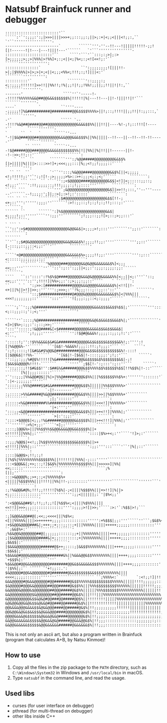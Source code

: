 # Natsubf Brainfuck runner and debugger
```
::::::::::::::::::::::::'``         `````:'`':;;;:':;|>>>||||>>>+;;:::;;:;||>;:+|<;;<|||<!;;:,``       `'``'''''''''''''''''-
------------------------`        ``````'''-''--!!---!|||||!!!!!-;;![|!------!|!---|---!|||!---'``````   `'```'''''''''''''''-
:::::::::::::::::::::'``     ````'```'``:::;:;>|;:>[>;;;;;;>;;>|%%%|>!%%]+;:;<||<;|%<;:;<![<<!;:'``      ``````''''''''''''':
:::::::::::::::`                  ``':;;;;;;;;![|||!!->|;|$%%%%|>|>;>|+;<||<;;;<%%<;!!!;:;!]|||<:'`       ````````'''''''''':
::::::::::'`                ````````'::;;;;:;<;:;;;;!!!!!!]>>!!||%%!!;!%|;;!|!;;!%%!;;||;;!!||!|!:,``       ````````''''''''-
-------'                  ````''`'-----!--!!!!!%%%%%%&&@##@@&&&$$$$$$%|!!!!!|%|---!!---||!-!|||!!|!'```       ```````'''''''-
----`          `         ``''''-----;;;;;!]%&##########@#########@@&$$$$%%%%>||!;::;!!!!||;;!!|!:;;:::,`       ````````'''''-
-'`                      ````` `---!!!!%&@##@####@@##@@@@@@@@@@@@@&&&&$$%%|||!!||----%!-;!;::!!![!----'``       `````'''''''-
`      ``  `   `      `````''---'-!|$&@###@@@##@@@@@@@@@&&&@@@&&&$$$%||%%|||||--!!---||--!!--!!-!!-----'``      ``````''''''-
         `` ````      `````''----!$@#####@@@###@@@@&&&&&$$$$$$$%%|!||%%||%|!!||!------||!--!-:>>;!!;::'`````    ````````````:
    `  ``  ``       ```````''':;%@@#####@@@@@@@@@&&$$%[|>|||||%||||>::::>>!]+;<<<;;;:::|%;;<!;;!;;;;::'````      ````````''':
  `` ``  ``         `'``'':::;%&@@@####@@@@@@@@&&$%[||<;;;;;<!;!!!!!;:''`':;![!-;>;;;;;>%>::>+:;;;<;:;<;'`````      ````````:
 `` `` ``` ```  `` ````'':;<$@@@@@####@@@@@@@@&$$|<!]|<;:::::;;::;<!;;:'````':!!;;;;;::;!!!;;;;:;!;;::::'''````   ``````````:
`` `` ```          ```'''`;&@@@@@@@@@@@@@@@@@@&$]|>>!!;:::,''--'''------'``````--!;;;;:';]|;:>|;:>!;:':::::`        ````````:
 ``` `` ``     `````````;$#@@@@@@@@@@@@@@@@@@&$$[!!-;<+;::''':''''':;;;:''``````':>!:;;::;!;:;!;:;!!;:::;:'````      ```````:
​`````` ``      ``````':]%$@@@@@@@@@@@@@@@@@@@&&$|<;;;;!;::'''''````'':;;:''```````';!;;;::;;![>;::;>;;:::'`       ``````````'
` ``` `       ``'::':>$#@@@@@@@@@@@@@@@@@@&@@&&$|>;;;;>!;:::'''``````'';;::'```````:!!;:::;!;:;!::;!;;'''````      `````````:
​```````       ``'``:;$#@&@@@@@@@@@@@@@@@&&&@&&&$%!;;;;!!;;:''''```````''';;::'``````'![-:::;;::;;::<;;:'``'``      `````````'
 ``      ```` ````'+@#@@@@@@@@@@@@@@@@@@@&&&&&&$%>;;;;!!;;:''''````````''':;:::``````'!]<::::::;;;;;;;;:;:```` `      ``````'
``     ``'```` ```'%@@@@@###@@@@@@&&@&@@&&&&&&&$%]<;;;<<;::'''`````````''``'::':;::':;;||<;;:':;;;:;;;;:;;:``````    ```````'
​````   ``::'::::':!%$%$@####@@@@@@&&&@&@@@@&&&&&%%[<;;||<;:'''`'::;<<;;:'''''::'';!!!!]|%%>;;:':;>;;;:;;::'````    ` ```````:
``    ` `  ':;>>:[############@@@@&&&@@@@&&&&&&&$%|<!![|!-<+|||%||>!]|>>;:''`''':;>>>;:''!%;;;:::;::;;::'::'``       ```````'
      `````'::;$##############@#@@@&@@@@@&&&&&&&&$%]<|%%%|||<<<!;;;;;;;;::'`````':::''```'![;;;:;;::<;:;;;;'`````    ```````'
  ````';``':;;%@###############@@@@@@@@@@&&&&$$$&&$$%$$|;'````````'''::::''``````'''''````;%<;::;;;::;':;<;'''`     ````````'
​`````''`::::;%@##################@@@@@&&@&$&&&$$&&&$%|;'`````````````''''''```````'''';<]>|$%>;:;;:':;::;>>;'`````    ``````'
':::'':::::;!&@@####&[<$#######@@@@@@&&&&&$$&&$$&&&$|<:''``````';!;;;:'''''```````'':!$@#@&&&%!;;;;::;;:;!:':'````      ````'
':::::!;'':!$%%&&&&$&#&&########@@@@@&&$&$$$$&$$$$&&%!;:'''':![|%&@@&%-''``````  ``'[&$!-%&&&%!;;;::!!:;!;;;:'``` ``    ````'
':;!;::::;![&#&&#$%@@&@##########@@@&&$$&$$$$$$$$$$&%!-:::![|$@@&$|!!%%-```````   `'[&$|!-[$&$|!-::::;;;:';!;:'```     `````'
''::;;:;;;%#@$%!!!!![%&##########@@&&$$$$&$%$$$$$$$&$|-;![$&&$&@@@@%!!!!-```````    ``''''``;$$[!-':;:::':;::''```     `````'
''::;:::;!!$#&$$!'':$##&%&######@@@&$$%%%%$$%$$$$$%$$[!!%$$%|!-::'````````````````     ```````[%||;;;::::::'``````     `````'
'`'::;;;|%%&@@#@$||%|>|%%@######@@@&$%%|||%$$$$$$%%$%+:''''''':::::::'`````````````           `:|<-;;;;;;:'''''``   ````````'
':::::;;%%%@####$$#&&##########@@@&$$%]|||||%%$$$%%%%>'```````````````       ````````          `-|!--------'```   ``````````'
:;:::::>%%&#####@%&@@##########@@&&$%%||||>>||%$$%%%%+'`````````             ``````````         `;|;'::::::'``    ``````````:
;:::::<%&@########%%##########@@@&&$%%|||<<<!]|%%%%%%>'`````````             ```````````````     '|+:''':''`````````````````:
':::;;<&@@###################@@@&&&$$%]||>+<!!]|%%%%|;'```````````          ``````````''''''``   `>|:':;;:'```   ```` ``````:
'::::+$@@@$|<;;;!%&######@@@@@@&&$$$$%]||>+<!!!]|%%%|;''```````````        ```'''''':>%|+;;:'````'<];:'''''```      ````````:
::::;|@@&%>|||%%$$%%$&@@&&&&@@&&&$$$$%||+<!!!!!]|%%%|;:'''````````````````````'::::|$%>+<;:''````'!]>;:'``````    ``````````:
::;;;%@@$|+<!;;]%$$%%%%%$$$$$$$&&$$$$%||>+<!!!!]|%%%|;::''''```````````````````':;;:''':::````'``'|%|;::'``````  ```````````:
::::|&@@$>;!!;:;![|%$%|%%%%%%%%%$$$$$%%||!!!!!!||%%%|-;:::'''''``````````````````````````````````:||%;'`````````````````````:
:::<$@@&&|;+>;::;!]$&$%|%%%%%%%%%$$$$%%|||>>>>>]|%%|<<;:::::'''''''''''''``````````````````  ````;%[||;''```````````````````:
:::>&@@@@%;;>+;:;<|%%%%%$%+<|||||%$$$%%%|||!!!!||%%|!!-;::::::::'''''''''''````````````''''''```'!$]>!!:```    `````````````:
:;!%&@@&#@%;!!!;;!!!!![%$%|-;<||||%$$$%%|||+>!!]|%||><;;:::::::::::::'''''''''''''':;;<||||||;:`'|$%<;;'`    ```````````````'
':<$@@&&@##$!;!!;;!;;![|%$$%<;<||||%$%%%||||<<!!]|>>>;;;::::::::::::::'''':;;;;>![|>>;'````:>:'`:%$$|>!;```   ``````````````'
:;]&@@&&@@##@|;<<;;<<<<|||%$%<;<[||%%%%%||||>>++++++;;;;::::::::::::''''':+%$$$|;;:'''`````''```;$&$%+;;'```````````````````'
:+$&@@&@@@@###&|;+++;;+;::;;::;+|||%%%%%|||||+++++;;;;;;:::::::::::'''''''';|&&|+||;:::'````` ``;&&$%+:'````````````````````'
;%$&@@&@@@@@@@##@|;;;;;;::::::;;+||%%%%%%%|||||+++;;;;;;:::::::::''''''''````'''''::::::'''''```;$&&$|:'````````````````````'
;|$&@@@@@@@@@@@####&|+;;::::::::;+|%%%%%%%%||||+++++;;;;:::::::::'''''''`````````''''::;;;;:'`` ;$&$$|:'````````````````````'
|$&&&@@@@@@@@@@@######@$++;::::;|&&$$%%%%%%%%||||++++;;;;;::::::::'''''''``````````````''`````  :$$&$|;'````````````````````'
%$&&&@#@@@&@@@@@@@@#######&%||%&&&@@&$$%%%%%%%%||||++++;;;;:::::::'''''''''````````````````     `+$$$%|:'``        `''`     '
%$&&@@#@@&&&@@@@@@@@########@@&&$&&&&&&$$$%%%%%%%||||++++;;;;::::::::'''''''`````````````        '|$%%|;:`` ````` `'+!;;::.':
$&@@@@@#@@&&@@@@@@@#@#######@&&$$$$$$$&&$$$$%%%%%%%||||<<<<;;;;;:::::::'''''''````````````````` ``;%%%%<:` ```    `:<!;;!]|!!
&&&@@@@@#@&&&@@@@@@#@@#######@&$$%%%%%$$$$$$$$$$%%%%%|||||!!!!;;;;;;::::::''''''''````````````````;$%%$%!!;;;;;:'';|%|:``;||!
$&@@@@@#@@@&&@@@@@@##@@@#####@&$$%%|||%%%$$$$$$$$$%%%%%%||||||!!!!!;;;;;;;::::::::''''''''''''''`;%$$%$%|%$$%|||%%%|!!;'``:||
&&@@@@&@@@@&$@@@@@@@##@@@#####@&$%%||||||%%%$$$$$$$%%%%%%%%%%%||||||!!!!!!!;;;;;;;;;;:::::::::::!$$$$$$|;|$%%|||$$%|!;;:'``;!
&&@@@@@@@@@@$&@@@@@@@##@@#####@@&$%|||!!!|||%%%%%%%%%%%%%%%%%%%%%%%%%%|||||||||!!!!!!!!!!!!;;!%$$$$$$$%|;!$%%|||%$$%||!;:``:!
&@@@@@@@@@@&$$&@&@#@@###@@#####@@$%||!!!!!!!!|||||%%%%%%%%%%%%%%%%%%%%%%%%%%%%%%%%%$$$&&@@@@&&$$&$$%$%||!!$$$%||||!;;;;::'`'!
&@&@@&@@&&@&$$&@&&@#@@###@@#####@&$%||!!!!!!!!!!!!|||||||||||||%%%%%%%%%%%||||&##########@@@&$$$&&$%%||!!!%%||!!!;;:::::'''':
@@&&&&@@@&&&&$$&@&&@@@####@@#####@&$%|!!;;;;;;;;;;!!!!!!||||||||||||||||!!!!|&##########@&@@&$%$&&$%|!!;;;;;;!!!!!;;;;;:::'':
@@&@@&&@&&$&&$$&@&&&@@@####@@@@@@@@&$%|!!;;;;;;;;;;;;;;;!!!!!!!!!!!!!!;;;;;;$###########@&@@&%$$&&$%|;::;;;;;;;!!!;;;;;;;::':
@@@@&&&&@&$$$$$&@&&&@&&@####@@@@@@@&$%|!!;;;;:::::::;;;;;;;;;;;;;;;;;;;;;;;|@##########@&&&&$%%$$$$$|;':;::::;;!!;;;;;;;;;;;;
&&@@&&&&&&&$$$$&@@&&&@&@#####@@&&&@@&$%|!!;;;::::::::::::::;;;;;;;:;::::::;$###########@$%$&$%$$$$$%|;````:::::::::::::''''':
&&@@&&&&&&$$$$$&@@&&&&&&######@&&&&&&$%|!!;;;:::::::::::::::::::::::::::::|@#########@@&%;!&$%$$$$$$|;'`````'':::''::::''''':
```

This is not only an ascii art, but also a program written in Brainfuck (program that calculates A+B, by Natsu Kinmoe)!

## How to use

1. Copy all the files in the zip package to the `PATH` directory, such as `C:\Windows\System32` in Windows and `/usr/local/bin` in macOS.
2. Type `natsubf` in the command line, and read the usage.

## Used libs

+ curses (for user interface on debugger)
+ pthread (for multi-thread on debugger)
+ other libs inside C++